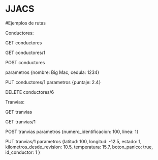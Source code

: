 # JJACS

#Ejemplos de rutas

Conductores:

GET conductores

GET conductores/1

POST conductores

parametros {nombre: Big Mac, cedula: 1234}

PUT conductores/1
parametros {puntaje: 2.4}

DELETE conductores/6


Tranvias:

GET tranvias

GET tranvias/1

POST tranvias
parametros {numero_identificacion: 100, linea: 1}

PUT tranvias/1
parametros {latitud: 100, longitud: -12.5, estado: 1, kilometros_desde_revision: 10.5, temperatura: 15.7, boton_panico: true, id_conductor: 1  }
